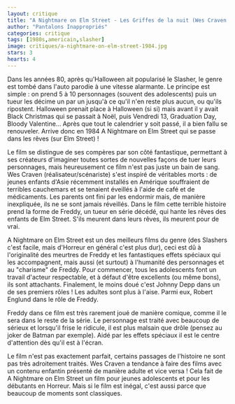 ```yaml
---
layout: critique
title: "A Nightmare on Elm Street - Les Griffes de la nuit (Wes Craven, 1984)"
author: "Pantalons Inappropriés"
categories: critique
tags: [1980s,americain,slasher]
image: critiques/a-nightmare-on-elm-street-1984.jpg
stars: 3
hearts: 4
---
```


Dans les années 80, après qu'Halloween ait popularisé le Slasher, le genre est tombé dans l'auto parodie à une vitesse alarmante.
Le principe est simple : on prend 5 à 10 personnages (souvent des adolescents) puis un tueur les décime un par un jusqu'à ce qu'il n'en reste plus aucun, ou qu'ils ripostent. Halloween prenait place à Halloween (si si) mais avant il y avait Black Christmas qui se passait à Noël, puis Vendredi 13, Graduation Day, Bloody Valentine... Après que tout le calendrier y soit passé, il a bien fallu se renouveler. Arrive donc en 1984 A Nightmare on Elm Street qui se passe dans les rêves (sur Elm Street) !

Le film se distingue de ses compères par son côté fantastique, permettant à ses créateurs d'imaginer toutes sortes de nouvelles façons de tuer leurs personnages, mais heureusement ce film n'est pas juste un bain de sang. Wes Craven (réalisateur/scénariste) s'est inspiré de véritables morts : de jeunes enfants d'Asie récemment installés en Amérique souffraient de terribles cauchemars et se tenaient éveillés à l'aide de café et de médicaments. Les parents ont fini par les endormir mais, de manière inexpliquée, ils ne se sont jamais réveillés. Dans le film cette terrible histoire prend la forme de Freddy, un tueur en série décédé, qui hante les rêves des enfants de Elm Street. S'ils meurent dans leurs rêves, ils meurent pour de vrai.

A Nightmare on Elm Street est un des meilleurs films du genre (des Slashers c'est facile, mais d'Horreur en général c'est plus dur), ceci est dû à l'originalité des meurtres de Freddy et les fantastiques effets spéciaux qui les accompagnent, mais aussi (et surtout) à l'humanité des personnages et au "charisme" de Freddy. Pour commencer, tous les adolescents font un travail d'acteur respectable, et à défaut d'être excellents (ou même bons), ils sont attachants. Finalement, le moins doué c'est Johnny Depp dans un de ses premiers rôles ! Les adultes sont plus à l'aise. Parmi eux, Robert Englund dans le rôle de Freddy.

Freddy dans ce film est très rarement joué de manière comique, comme il le sera dans le reste de la série. Le personnage est traité avec beaucoup de sérieux et lorsqu'il frise le ridicule, il est plus malsain que drôle (pensez au joker de Batman par exemple). Aidé par les effets spéciaux il est le centre d'attention dès qu'il est à l'écran.

Le film n'est pas exactement parfait, certains passages de l'histoire ne sont pas très adroitement traités. Wes Craven a tendance à faire des films avec un contenu enfantin présenté de manière adulte et vice versa ! Cela fait de A Nightmare on Elm Street un film pour jeunes adolescents et pour les débutants en Horreur. Mais si le film est inégal, c'est aussi parce que beaucoup de moments sont classiques.
